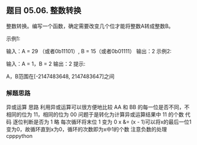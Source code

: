 ## 题目 05.06. 整数转换
整数转换。编写一个函数，确定需要改变几个位才能将整数A转成整数B。

示例1:

 输入：A = 29 （或者0b11101）, B = 15（或者0b01111）
 输出：2
示例2:

 输入：A = 1，B = 2
 输出：2
提示:

A，B范围在[-2147483648, 2147483647]之间

### 解题思路
  异或运算
思路
利用异或运算可以很方便地比较 AA 和 BB 的每一位是否不同，不相同的位为 11，相同的位为 00
问题于是转化为计算异或运算结果中 11 的个数
代码
逐位判断是否为 1
略
每次循环将末位 1 变为 0
x &= (x - 1)可以将x的最后一位1变为0，故循环直到x为0，循环的次数即为x中1的个数
注意负数的处理
cpppython
